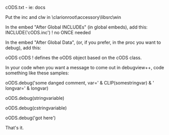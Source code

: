 cODS.txt - ie: docs

Put the inc and clw in \clarionroot\accessory\libsrc\win

In the embed "After Global INCLUDEs" (in global embeds), add this:
  INCLUDE('cODS.inc')  ! no ONCE needed


In the embed "After Global Data", (or, if you prefer, in the proc you want to debug), add this: 

oODS cODS  ! defines the oODS object based on the cODS class. 


In your code when you want a message to come out in debugview++, code something like these samples:

 oODS.debug('some danged comment, var=' & CLIP(somestringvar) & ' longvar=' & longvar) 

 oODS.debug(stringvariable)

 oODS.debug(cstringvariable)
 
 oODS.debug('got here') 

 That's it. 